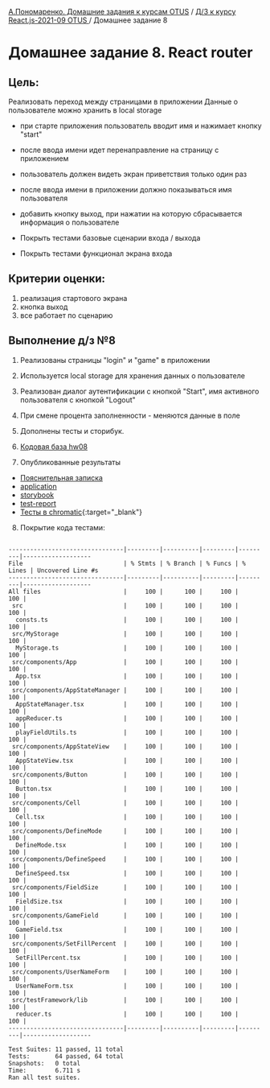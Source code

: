 [А.Пономаренко. Домашние задания к курсам OTUS](../../README.md) / [Д/З к курсу React.js-2021-09 OTUS ](../README.md) / Домашнее задание 8

# Домашнее задание 8. React router

## Цель:

Реализовать переход между страницами в приложении
Данные о пользователе можно хранить в local storage

* при старте приложения пользователь вводит имя и нажимает кнопку "start"
* после ввода имени идет перенаправление на страницу с приложением
* пользователь должен видеть экран приветствия только один раз
* после ввода имени в приложении должно показываться имя пользователя
* добавить кнопку выход, при нажатии на которую сбрасывается информация о пользователе

* Покрыть тестами базовые сценарии входа / выхода
* Покрыть тестами функционал экрана входа

## Критерии оценки:

1. реализация стартового экрана
2. кнопка выход
3. все работает по сценарию


## Выполнение д/з №8

1. Реализованы страницы "login" и "game" в приложении

2. Используется local storage для хранения данных о пользователе

3. Реализован диалог аутентификации с кнопкой "Start", имя активного пользователя с кнопкой "Logout"

4. При смене процента заполненности - меняются данные в поле

5. Дополнены тесты и сторибук.

6. [Кодовая база hw08](https://github.com/alexanderpono/ponomarenko-alex-otus/commits/react-hw8)

7. Опубликованные результаты
* [Пояснительная записка](https://alexanderpono.github.io/ponomarenko-alex-otus/react-2021-09/hw08)
* [application](https://alexanderpono.github.io/ponomarenko-alex-otus/react-2021-09/hw08/application)
* [storybook](https://alexanderpono.github.io/ponomarenko-alex-otus/react-2021-09/hw08/storybook)
* [test-report](https://alexanderpono.github.io/ponomarenko-alex-otus/react-2021-09/hw08/test-report/testResult.html)
* [Тесты в chromatic](https://www.chromatic.com/builds?appId=6168a14038f17a003a388098){:target="_blank"}

8. Покрытие кода тестами:

```

--------------------------------|---------|----------|---------|---------|-------------------
File                            | % Stmts | % Branch | % Funcs | % Lines | Uncovered Line #s 
--------------------------------|---------|----------|---------|---------|-------------------
All files                       |     100 |      100 |     100 |     100 |                   
 src                            |     100 |      100 |     100 |     100 |                   
  consts.ts                     |     100 |      100 |     100 |     100 |                   
 src/MyStorage                  |     100 |      100 |     100 |     100 |                   
  MyStorage.ts                  |     100 |      100 |     100 |     100 |                   
 src/components/App             |     100 |      100 |     100 |     100 |                   
  App.tsx                       |     100 |      100 |     100 |     100 |                   
 src/components/AppStateManager |     100 |      100 |     100 |     100 |                   
  AppStateManager.tsx           |     100 |      100 |     100 |     100 |                   
  appReducer.ts                 |     100 |      100 |     100 |     100 |                   
  playFieldUtils.ts             |     100 |      100 |     100 |     100 |                   
 src/components/AppStateView    |     100 |      100 |     100 |     100 |                   
  AppStateView.tsx              |     100 |      100 |     100 |     100 |                   
 src/components/Button          |     100 |      100 |     100 |     100 |                   
  Button.tsx                    |     100 |      100 |     100 |     100 |                   
 src/components/Cell            |     100 |      100 |     100 |     100 |                   
  Cell.tsx                      |     100 |      100 |     100 |     100 |                   
 src/components/DefineMode      |     100 |      100 |     100 |     100 |                   
  DefineMode.tsx                |     100 |      100 |     100 |     100 |                   
 src/components/DefineSpeed     |     100 |      100 |     100 |     100 |                   
  DefineSpeed.tsx               |     100 |      100 |     100 |     100 |                   
 src/components/FieldSize       |     100 |      100 |     100 |     100 |                   
  FieldSize.tsx                 |     100 |      100 |     100 |     100 |                   
 src/components/GameField       |     100 |      100 |     100 |     100 |                   
  GameField.tsx                 |     100 |      100 |     100 |     100 |                   
 src/components/SetFillPercent  |     100 |      100 |     100 |     100 |                   
  SetFillPercent.tsx            |     100 |      100 |     100 |     100 |                   
 src/components/UserNameForm    |     100 |      100 |     100 |     100 |                   
  UserNameForm.tsx              |     100 |      100 |     100 |     100 |                   
 src/testFramework/lib          |     100 |      100 |     100 |     100 |                   
  reducer.ts                    |     100 |      100 |     100 |     100 |                   
--------------------------------|---------|----------|---------|---------|-------------------

Test Suites: 11 passed, 11 total
Tests:       64 passed, 64 total
Snapshots:   0 total
Time:        6.711 s
Ran all test suites.


```



